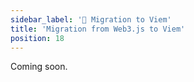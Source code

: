 ```yaml
---
sidebar_label: '🔄 Migration to Viem'
title: 'Migration from Web3.js to Viem'
position: 18
---
```


Coming soon.
